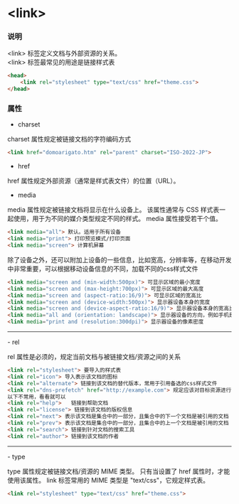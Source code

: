 # &lt;link&gt;

### 说明
&lt;link&gt; 标签定义文档与外部资源的关系。  
&lt;link&gt; 标签最常见的用途是链接样式表

```html
<head>
    <link rel="stylesheet" type="text/css" href="theme.css">
</head>
```

### 属性
- charset

charset 属性规定被链接文档的字符编码方式
```html
<link href="domoarigato.htm" rel="parent" charset="ISO-2022-JP">
```

- href

href 属性规定外部资源（通常是样式表文件）的位置（URL）。

- media

media 属性规定被链接文档将显示在什么设备上。
该属性通常与 CSS 样式表一起使用，用于为不同的媒介类型规定不同的样式。
media 属性接受若干个值。
```html
<link media="all"> 默认。适用于所有设备
<link media="print"> 打印预览模式/打印页面
<link media="screen"> 计算机屏幕
```
除了设备之外，还可以附加上设备的一些信息，比如宽高，分辨率等，在移动开发中非常重要，可以根据移动设备信息的不同，加载不同的css样式文件
```html
<link media="screen and (min-width:500px)"> 可显示区域的最小宽度
<link media="screen and (max-height:700px)"> 可显示区域的最大高度
<link media="screen and (aspect-ratio:16/9)"> 可显示区域的宽高比
<link media="screen and (device-width:500px)"> 显示器设备本身的宽度
<link media="screen and (device-aspect-ratio:16/9)"> 显示器设备本身的宽高比
<link media="all and (orientation: landscape)"> 显示器设备的方向，例如手机是竖着的
<link media="print and (resolution:300dpi)"> 显示器设备的像素密度
```
<hr>
- rel

rel 属性是必须的，规定当前文档与被链接文档/资源之间的关系
```html
<link rel="stylesheet"> 要导入的样式表
<link rel="icon"> 导入表示该文档的图标
<link rel="alternate"> 链接到该文档的替代版本，常用于引用备选的css样式文件
<link rel="dns-prefetch" href="http://example.com"> 规定应该对目标资源进行预先加载，会预先对example.com这个域名做解析<br>
以下不常用，看看就可以
<link rel="help">   链接到帮助文档
<link rel="license"> 链接到该文档的版权信息
<link rel="next"> 表示该文档是集合中的一部分，且集合中的下一个文档是被引用的文档
<link rel="prev"> 表示该文档是集合中的一部分，且集合中的上一个文档是被引用的文档
<link rel="search"> 链接到针对文档的搜索工具
<link rel="author"> 链接到该文档的作者
```
<hr>
- type

type 属性规定被链接文档/资源的 MIME 类型。
只有当设置了 href 属性时，才能使用该属性。
link 标签常用的 MIME 类型是 "text/css"，它规定样式表。
```html
<link rel="stylesheet" type="text/css" href="theme.css">
```
